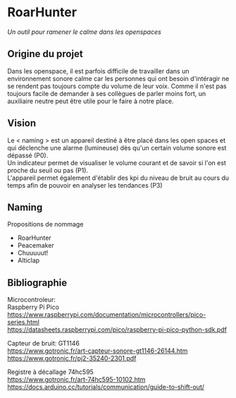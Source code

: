 # RoarHunter
_Un outil pour ramener le calme dans les openspaces_

## Origine du projet
Dans les openspace, il est parfois difficile de travailler dans un environnement sonore calme car les personnes qui ont besoin d'intéragir ne se rendent pas toujours compte du volume de leur voix. Comme il n'est pas toujours facile de demander à ses collègues de parler moins fort, un auxiliaire neutre peut être utile pour le faire à notre place.

## Vision
Le < naming > est un appareil destiné à être placé dans les open spaces et qui déclenche une alarme (lumineuse) dès qu'un certain volume sonore est dépassé (P0).  
Un indicateur permet de visualiser le volume courant et de savoir si l'on est proche du seuil ou pas (P1).  
L'appareil permet également d'établir des kpi du niveau de bruit au cours du temps afin de pouvoir en analyser les tendances (P3)  

## Naming
Propositions de nommage
- RoarHunter
- Peacemaker
- Chuuuuut!
- Alticlap



## Bibliographie

Microcontroleur:  
Raspberry Pi Pico  
https://www.raspberrypi.com/documentation/microcontrollers/pico-series.html  
https://datasheets.raspberrypi.com/pico/raspberry-pi-pico-python-sdk.pdf

Capteur de bruit: GT1146  
https://www.gotronic.fr/art-capteur-sonore-gt1146-26144.htm  
https://www.gotronic.fr/pj2-35240-2301.pdf

Registre à décallage 74hc595  
https://www.gotronic.fr/art-74hc595-10102.htm  
https://docs.arduino.cc/tutorials/communication/guide-to-shift-out/

